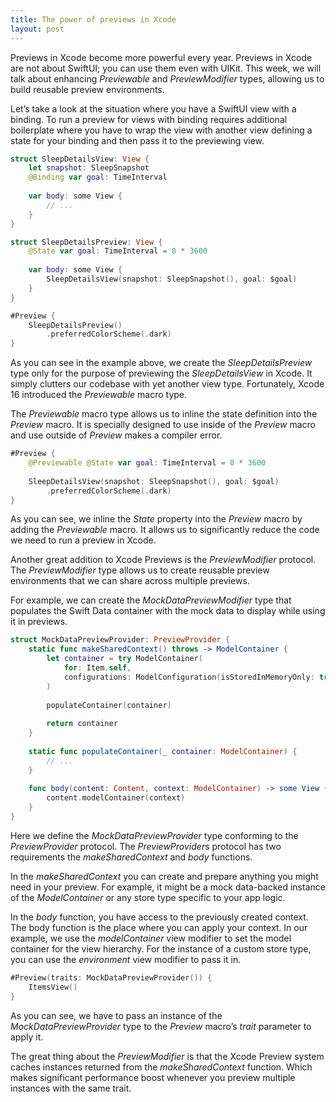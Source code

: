 ```yaml
---
title: The power of previews in Xcode
layout: post
---
```


Previews in Xcode become more powerful every year. Previews in Xcode are not about SwiftUI; you can use them even with UIKit. This week, we will talk about enhancing *Previewable* and *PreviewModifier* types, allowing us to build reusable preview environments.

Let’s take a look at the situation where you have a SwiftUI view with a binding. To run a preview for views with binding requires additional boilerplate where you have to wrap the view with another view defining a state for your binding and then pass it to the previewing view.

```swift
struct SleepDetailsView: View {
    let snapshot: SleepSnapshot
    @Binding var goal: TimeInterval
    
    var body: some View {
        // ...
    }
}

struct SleepDetailsPreview: View {
    @State var goal: TimeInterval = 8 * 3600
    
    var body: some View {
        SleepDetailsView(snapshot: SleepSnapshot(), goal: $goal)
    }
}

#Preview {
    SleepDetailsPreview()
        .preferredColorScheme(.dark)
}
```

As you can see in the example above, we create the *SleepDetailsPreview* type only for the purpose of previewing the *SleepDetailsView* in Xcode. It simply clutters our codebase with yet another view type. Fortunately, Xcode 16 introduced the *Previewable* macro type.

The *Previewable* macro type allows us to inline the state definition into the *Preview* macro. It is specially designed to use inside of the *Preview* macro and use outside of *Preview* makes a compiler error.

```swift
#Preview {
    @Previewable @State var goal: TimeInterval = 8 * 3600
    
    SleepDetailsView(snapshot: SleepSnapshot(), goal: $goal)
        .preferredColorScheme(.dark)
}
```

As you can see, we inline the *State* property into the *Preview* macro by adding the *Previewable* macro. It allows us to significantly reduce the code we need to run a preview in Xcode.

Another great addition to Xcode Previews is the *PreviewModifier* protocol. The *PreviewModifier* type allows us to create reusable preview environments that we can share across multiple previews. 

For example, we can create the *MockDataPreviewModifier* type that populates the Swift Data container with the mock data to display while using it in previews.

```swift
struct MockDataPreviewProvider: PreviewProvider {
    static func makeSharedContext() throws -> ModelContainer {
        let container = try ModelContainer(
            for: Item.self,
            configurations: ModelConfiguration(isStoredInMemoryOnly: true)
        )
     
        populateContainer(container)
        
        return container
    }
    
    static func populateContainer(_ container: ModelContainer) {
        // ...
    }
    
    func body(content: Content, context: ModelContainer) -> some View {
        content.modelContainer(context)
    }
}
```

Here we define the *MockDataPreviewProvider* type conforming to the *PreviewProvider* protocol. The *PreviewProvider*s protocol has two requirements the *makeSharedContext* and *body* functions. 

In the *makeSharedContext* you can create and prepare anything you might need in your preview. For example, it might be a mock data-backed instance of the *ModelContainer* or any store type specific to your app logic.

In the *body* function, you have access to the previously created context. The body function is the place where you can apply your context. In our example, we use the *modelContainer* view modifier to set the model container for the view hierarchy. For the instance of a custom store type, you can use the *environment* view modifier to pass it in.

```swift
#Preview(traits: MockDataPreviewProvider()) {
    ItemsView()
}
```

As you can see, we have to pass an instance of the *MockDataPreviewProvider* type to the *Preview* macro’s *trait* parameter to apply it.

The great thing about the *PreviewModifier* is that the Xcode Preview system caches instances returned from the *makeSharedContext* function. Which makes significant performance boost whenever you preview multiple instances with the same trait.
